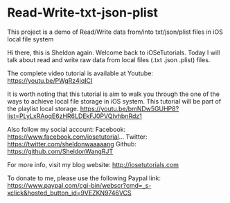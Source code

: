 # Read-Write-txt-json-plist
This project is a demo of Read/Write data from/into txt/json/plist files in iOS local file system

Hi there, this is Sheldon again. Welcome back to iOSeTutorials. Today I will talk about read and write raw data from local files (.txt .json .plist) files.

The complete video tutorial is available at Youtube:
https://youtu.be/PWgRz4jqICI

It is worth noting that this tutorial is aim to walk you through the one of the ways to achieve local file storage in iOS system. This tutorial will be part of the playlist local storage.
https://youtu.be/bmNDw5GUHP8?list=PLyLxRAoqE6zHR6LDEkFJ0PVQIvhbnRdz1

Also follow my social account: Facebook: https://www.facebook.com/iosetutorial... Twitter: https://twitter.com/sheldonwaaaaang Github: https://github.com/SheldonWangRJT

For more info, visit my blog website: http://iosetutorials.com

To donate to me, please use the following Paypal link:
https://www.paypal.com/cgi-bin/webscr?cmd=_s-xclick&hosted_button_id=9VEZKN9746VCS

